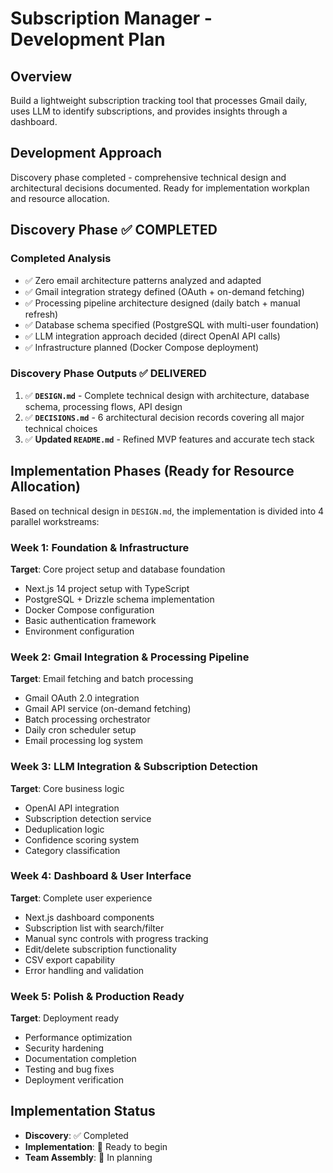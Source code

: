 # Subscription Manager - Development Plan

## Overview
Build a lightweight subscription tracking tool that processes Gmail daily, uses LLM to identify subscriptions, and provides insights through a dashboard.

## Development Approach
Discovery phase completed - comprehensive technical design and architectural decisions documented. Ready for implementation workplan and resource allocation.

## Discovery Phase ✅ **COMPLETED**

### Completed Analysis
- ✅ Zero email architecture patterns analyzed and adapted
- ✅ Gmail integration strategy defined (OAuth + on-demand fetching)
- ✅ Processing pipeline architecture designed (daily batch + manual refresh)
- ✅ Database schema specified (PostgreSQL with multi-user foundation)
- ✅ LLM integration approach decided (direct OpenAI API calls)
- ✅ Infrastructure planned (Docker Compose deployment)

### Discovery Phase Outputs ✅ **DELIVERED**
1. ✅ **`DESIGN.md`** - Complete technical design with architecture, database schema, processing flows, API design
2. ✅ **`DECISIONS.md`** - 6 architectural decision records covering all major technical choices
3. ✅ **Updated `README.md`** - Refined MVP features and accurate tech stack

## Implementation Phases (Ready for Resource Allocation)

Based on technical design in `DESIGN.md`, the implementation is divided into 4 parallel workstreams:

### Week 1: Foundation & Infrastructure
**Target**: Core project setup and database foundation
- Next.js 14 project setup with TypeScript
- PostgreSQL + Drizzle schema implementation
- Docker Compose configuration
- Basic authentication framework
- Environment configuration

### Week 2: Gmail Integration & Processing Pipeline  
**Target**: Email fetching and batch processing
- Gmail OAuth 2.0 integration
- Gmail API service (on-demand fetching)
- Batch processing orchestrator
- Daily cron scheduler setup
- Email processing log system

### Week 3: LLM Integration & Subscription Detection
**Target**: Core business logic
- OpenAI API integration
- Subscription detection service
- Deduplication logic
- Confidence scoring system
- Category classification

### Week 4: Dashboard & User Interface
**Target**: Complete user experience
- Next.js dashboard components
- Subscription list with search/filter
- Manual sync controls with progress tracking
- Edit/delete subscription functionality
- CSV export capability
- Error handling and validation

### Week 5: Polish & Production Ready
**Target**: Deployment ready
- Performance optimization
- Security hardening
- Documentation completion
- Testing and bug fixes
- Deployment verification

## Implementation Status
- **Discovery**: ✅ Completed
- **Implementation**: 🚧 Ready to begin
- **Team Assembly**: 🔄 In planning